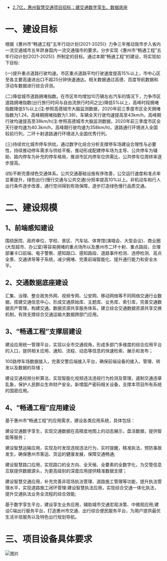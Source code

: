 - [2.7亿，惠州智慧交通项目招标；建交通数字孪生、数据底座](https://mp.weixin.qq.com/s/Nnd3owrMEEhEmFDerjQryA)

# 一、建设目标

根据《惠州市“畅通工程"五年行动计划(2021-2025)》力争三年推动我市步入省内一流交通城市五年跻身国内一流交通强市的要求。分步实现《惠州市“畅通工程”五年行动计划(2021-2025)》所制定的目标。通过本期“畅通工程”的建设，将实现如下目标:

(一)提升重点道路行驶均速。市区重点道路平均行驶速度提高15%以上，市中心区至各主要高速进出口不超25分钟快速通达。相关数据通过高德、百度导航数据和浮动车数据进行综合评测。

(二)降低城市道路拥堵指数。在市区年均增加10万辆左右汽车的情况下，力争市区道路拥堵指数(出行旅行时间与自由流旅行时间之比)降低5%以上，高峰时段拥堵指数降低5%以上(注:参照高德城市大脑监测数据，2020年前三季度市区全天拥堵指数为1.24，高峰期拥堵指数为1.38)，车辆全天行驶均速提高至43km/h，高峰期行驶均速提高至38km/h(注:参照高德城市大脑监测数据，2020年前三季度市区全天行驶均速为40.3km/h，高峰期行驶均速为358km/h)，道路通行环境进入全国较前行列，二环十射道路通行环境进入全国优秀行列。

(三)持续优化城市停车供给。通过数字化综合分析支撑停车场建设合理性与必要性，持续推动停车需求与供给平衡，推动形成配建停车场为主导、公共停车为辅助、路内停车为补充的停车格局，推进市区内停车位供需比、公共停车位周转率逐步提高。

(四)不断完善绿色交通体系。公共交通基础设施有序改善，公交运行速度和准点率显著提升，绿色出行(慢行交通与公共交通)分担率提高10%以上。非机动车和行人出行条件逐步改善，通行空间得到有效保障，逐步打造绿色慢行品质交通。

# 二、建设规模

## 1、前端感知建设

围绕医院、政府单位、学校、景区、汽车站、体育馆(演唱会、大型会议)、商业圈(大型超市、办公室)等容易拥堵的重点场所以及惠州市二环十射、重点路段，合理部署卡口前端、电子警察、感知路口、感知路段、道路事件检测、违停检测、高点全景、交通诱导等子系统，减少拥堵、完善前端智能化、提升通行能力和安全水平。

## 2、交通数据底座建设

汇集、治理、整合政务外网、视频专网、公安网、移动网络等不同网络交通行业数据，搭建交通信息中心，形成交通原始库、主题库、业务库、索引库，完善交通数据资产管理，构建交通。数据资源共享服务体系，建立综合交通数据资源共享交换机制，有效支撑综合交通运输大数据跨部门应用。

## 3、“畅通工程”支撑层建设

建设应用统一管理平台，实现以全市交通视角，形成多部门多维度的综合应用平台的入口，提供相关应用、通知、流程、动态等信息的快速检索、展示和发布；

100路停车场数据接入，完善交警后端接入平台，确保前端设备的接入、管理、转发以及数据的存储；

建设交通视频分析算法，实现智能化视频违法违规行为检测及管理，遏制交通违章乱象，保护人民群众生命财产安全。新增国产密码相关设备，支撑本项目所有系统的国密应用。

## 4、“畅通工程”应用建设

基于惠州市“畅通工程”的应用需求，建设各类应用系统，具体包括：

建设交通数字孪生，实现交通数据在高精度地图上的动态展示，盘活数据，提供智能等服务；

建设智慧运输应用，实现及时发现违规违法行为，实时提醒，精准执法，预防事故发生，确保惠州市客运、货运的健康发展，保障交通畅通;

建设智慧路口应用，实现路口的全方向、全天候、全要素的全数字化，为交管信息互联提供数据源头，为更高级别的深度应用提供精准数据支撑；

建设智慧交通应用，补充完善非现场执法管理、道路施工管理等功能，提升执法管理水平，实现道路施工闭环管理:建设智慧执法应用，实现综合交通一体化执法，提升交通执法业务全流程的综合效能;

基于数字孪生平台，建设孪生业务应用，辅助城市交通宏观决策、中微观应用;建设C端出行服务平台，打造惠州市交通、出行综合便民服务平台，为用户提供最优生活半径服务以及特色出行规划导航。

# 三、项目设备具体要求

![图片](https://mmbiz.qpic.cn/mmbiz_png/v1hBUnx9Fm1MWvguWUqaAn9C6J2aMepX4yMhPsvlKBUTGfySQqkQd9xy0icUpc6Eicib94dBjKG9Qib3icxckNY9J9Q/640?wx_fmt=png&tp=webp&wxfrom=5&wx_lazy=1&wx_co=1)